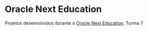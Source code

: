 # Oracle Next Education
Projetos desenvolvidos durante o [Oracle Next Education](https://www.oracle.com/br/education/oracle-next-education/), Turma 7
